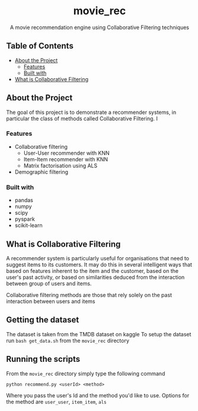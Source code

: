 <h1 align="center">movie_rec</h3>
<p align="center">
  A movie recommendation engine using Collaborative Filtering techniques
</p>

## Table of Contents
* [About the Project](#about-the-project)
  * [Features](#features)
  * [Built with](#built-with)
* [What is Collaborative Filtering](#what-is-col_filt)

## About the Project
The goal of this project is to demonstrate a recommender systems, in particular the class of methods called Collaborative Filtering. I 

### Features
* Collaborative filtering
  * User-User recommender with KNN
  * Item-Item recommender with KNN
  * Matrix factorisation using ALS
* Demographic filtering
  
### Built with
* pandas
* numpy
* scipy
* pyspark
* scikit-learn

## What is Collaborative Filtering
A recommender system is particularly useful for organisations that need to suggest items to its customers. It may do this in several intelligent ways that based on features inherent to the item and the customer, based on the user's past activity, or based on similarities deduced from the interaction between group of users and items.

Collaborative filtering methods are those that rely solely on the past interaction between users and items 

## Getting the dataset

The dataset is taken from the TMDB dataset on kaggle
To setup the dataset run `bash get_data.sh` from the `movie_rec` directory

## Running the scripts

From the `movie_rec` directory simply type the following command

```
python recommend.py <userId> <method>
```

Where you pass the user's Id and the method you'd like to use. Options for the method are `user_user`, `item_item`, `als`
